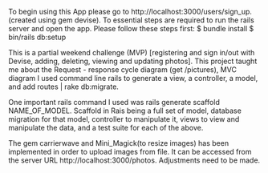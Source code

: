 To begin using this App please go to http://localhost:3000/users/sign_up. (created using gem devise).
To essential steps are required to run the rails server and open the app. Please follow these steps first:
$ bundle install
$ bin/rails db:setup

This is a partial weekend challenge (MVP) [registering and sign in/out with Devise, adding, deleting, viewing and updating photos].
This project taught me about the Request - response cycle diagram (get /pictures), MVC diagram
I used command line rails to generate a view, a controller, a model, and add routes | rake db:migrate.

One important rails command I used was rails generate scaffold NAME_OF_MODEL. Scaffold in Rais being a full set of model, database migration for that model, controller to manipulate it, views to view and manipulate the data, and a test suite for each of the above.

The gem carrierwave and Mini_Magick(to resize images) has been implemented in order to upload images from file. It can be accessed from the server URL http://localhost:3000/photos. Adjustments need to be made.
